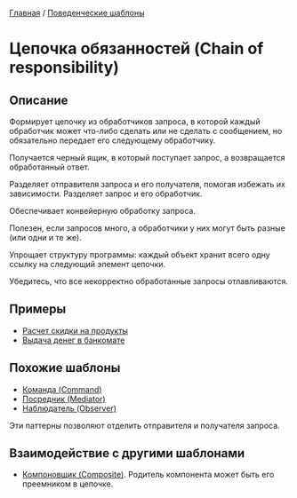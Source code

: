 [Главная](../..) / [Поведенческие шаблоны](..)

# Цепочка обязанностей (Chain of responsibility)

## Описание

Формирует цепочку из обработчиков запроса, в которой каждый обработчик может что-либо сделать или не сделать с сообщением, но обязательно передает его следующему обработчику.

Получается черный ящик, в который поступает запрос, а возвращается обработанный ответ.

Разделяет отправителя запроса и его получателя, помогая избежать их зависимости. Разделяет запрос и его обработчик.

Обеспечивает конвейерную обработку запроса.

Полезен, если запросов много, а обработчики у них могут быть разные (или одни и те же).

Упрощает структуру программы: каждый объект хранит всего одну ссылку на следующий элемент цепочки.

Убедитесь, что все некорректно обработанные запросы отлавливаются.

## Примеры

* [Расчет скидки на продукты](./shopping)
* [Выдача денег в банкомате](./cashMachine)

## Похожие шаблоны

* [Команда (Command)](../command) 
* [Посредник (Mediator)](../mediator)
* [Наблюдатель (Observer)](../observer)

Эти паттерны позволяют отделить отправителя и получателя запроса.

## Взаимодействие с другими шаблонами

* [Компоновщик (Composite)](../../structural/composite). Родитель компонента может быть его преемником в цепочке.


